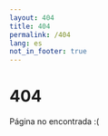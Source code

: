 ```yaml
---
layout: 404
title: 404
permalink: /404
lang: es
not_in_footer: true
---
```


# 404

Página no encontrada :(
